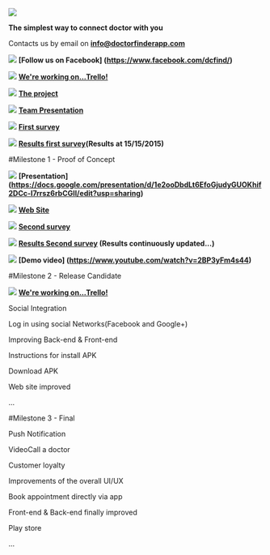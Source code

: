 
![](https://www.mediafire.com/convkey/7e72/ow8f04jz5zhhuu36g.jpg)

**The simplest way to connect doctor with you**


Contacts us by email on **info@doctorfinderapp.com**

![](https://www.mediafire.com/convkey/b2ea/ske4fi4njlw7wmo6g.jpg) **[Follow us on Facebook] (https://www.facebook.com/dcfind/)**

![](http://d75zaaexlydfl.cloudfront.net/wp-content/uploads/2014/01/Trellogo-36x36.png)
**[We're working on...Trello! ](https://trello.com/b/0uSh0ofs)**

![](https://lh5.googleusercontent.com/-9HYJqkUyB7k/AAAAAAAAAAI/AAAAAAAAAAQ/ZeJckCdi9cU/s46-c-k/photo.jpg)
**[The project ](https://drive.google.com/file/d/0BzzTdF5hw0YRbmhoUkJfalRNRnM/view?usp=sharing)**

![](https://cdn3.iconfinder.com/data/icons/social-and-media/37/Social_and_communication-09-48.png)
**[Team Presentation](https://drive.google.com/file/d/0BzzTdF5hw0YRSjVoeVpFQXZPdm8/view?usp=sharing)**

![](http://globalinc.prod.ehc.com/design/icons/survey-image.png)
**[First survey](http://www.survio.com/survey/d/F7N6K8Y2D5X5W9Q9N)**

![](http://globalinc.prod.ehc.com/design/icons/survey-image.png)
**[Results first survey](https://www.mediafire.com/convkey/a2e8/04qe2mddku2sdul6g.jpg)(Results at 15/15/2015)**

#Milestone 1 - Proof of Concept

![](http://softintl.com/MenTamizh/images/file_icon.png)
**[Presentation] (https://docs.google.com/presentation/d/1e2ooDbdLt6EfoGjudyGUOKhif2DCc-I7rrsz6rbCGII/edit?usp=sharing)** 

![](http://www.vieuws.eu/wp-content/uploads/2012/11/Web-Site-icon.png)
**[Web Site](http://www.doctorfinderapp.com/)**

![](http://globalinc.prod.ehc.com/design/icons/survey-image.png)
**[Second survey](http://goo.gl/forms/SM149jvxNC)**

![](http://globalinc.prod.ehc.com/design/icons/survey-image.png)
**[Results Second survey](https://docs.google.com/forms/d/1tBpFF8EJFsCzFIZ7Ic06JE3pYEB8dFVHJU0tlvyriDE/viewanalytics?usp=form_confirm) (Results continuously updated...)**

![](http://www.therapistaid.com/designimg/video_icon.png)
**[Demo video] (https://www.youtube.com/watch?v=2BP3yFm4s44)**

#Milestone 2 - Release Candidate

![](http://d75zaaexlydfl.cloudfront.net/wp-content/uploads/2014/01/Trellogo-36x36.png)
**[We're working on...Trello! ](https://trello.com/b/0uSh0ofs)**


Social Integration

Log in using social Networks(Facebook and Google+)

Improving Back-end & Front-end

Instructions for install APK

Download APK

Web site improved

...

#Milestone 3 - Final

Push Notification

VideoCall a doctor

Customer loyalty

Improvements of the overall UI/UX

Book appointment directly via app

Front-end & Back-end finally improved

Play store

...
